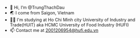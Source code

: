 - 👋 Hi, I’m @TrungThachDau
- 🌏 I come from Saigon, Vietnam
- 🧑‍🎓 I'm studying at Ho Chi Minh city University of Industry and Trade(HUIT) aka HCMC University of Food Industry (HUFI)
- 📫 Contact me at 2001206954@hufi.edu.vn

 <!---
TrungThachDau/TrungThachDau is a ✨ special ✨ repository because its `README.md` (this file) appears on your GitHub profile.
You can click the Preview link to take a look at your changes.
--->
